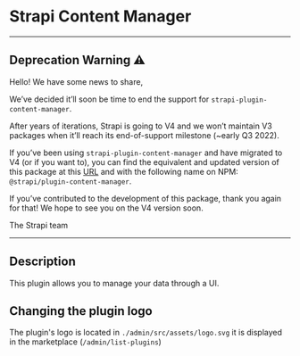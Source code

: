 # Strapi Content Manager

---

## Deprecation Warning :warning:

Hello! We have some news to share,

We’ve decided it’ll soon be time to end the support for `strapi-plugin-content-manager`.

After years of iterations, Strapi is going to V4 and we won’t maintain V3 packages when it’ll reach its end-of-support milestone (~early Q3 2022).

If you’ve been using `strapi-plugin-content-manager` and have migrated to V4 (or if you want to), you can find the equivalent and updated version of this package at this [URL](https://github.com/strapi/strapi/tree/master/packages/core/content-manager) and with the following name on NPM: `@strapi/plugin-content-manager`.

If you’ve contributed to the development of this package, thank you again for that! We hope to see you on the V4 version soon.

The Strapi team

---

## Description

This plugin allows you to manage your data through a UI.

## Changing the plugin logo

The plugin's logo is located in `./admin/src/assets/logo.svg` it is displayed in the marketplace (`/admin/list-plugins`)
